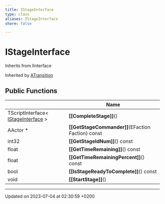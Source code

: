 ```yaml
---
title: IStageInterface
type: class
aliases: IStageInterface
share: false

---
```


# IStageInterface





Inherits from IInterface

Inherited by [ATransition](/docs/SDK/Source/Classes/classATransition.md)

## Public Functions

|                | Name           |
| -------------- | -------------- |
| TScriptInterface< [IStageInterface](/docs/SDK/Source/Classes/classIStageInterface.md) > | **[[CompleteStage]]**() |
| AActor * | **[[GetStageCommander]]**(EFaction Faction) const |
| int32 | **[[GetStageIdNum]]**() const |
| float | **[[GetTimeRemaining]]**() const |
| float | **[[GetTimeRemainingPercent]]**() const |
| bool | **[[IsStageReadyToComplete]]**() const |
| void | **[[StartStage]]**() |

-------------------------------

Updated on 2023-07-04 at 02:30:59 +0200